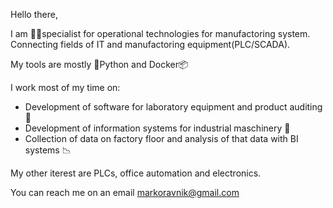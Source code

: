 Hello there,

I am 👨‍💻specialist for operational technologies for manufactoring system.
Connecting fields of IT and manufactoring equipment(PLC/SCADA).

My tools are mostly 🐍Python and Docker📦

I work most of my time on:

- Development of software for laboratory equipment and product auditing 🧪
- Development of information systems for industrial maschinery 🤖
- Collection of data on factory floor and analysis of that data with BI systems 📉

My other iterest are PLCs, office automation and electronics.

You can reach me on an email
markoravnik@gmail.com
